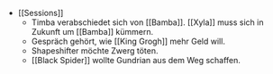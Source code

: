 - [[Sessions]]
	- Timba verabschiedet sich von [[Bamba]]. [[Xyla]] muss sich in Zukunft um [[Bamba]] kümmern.
	- Gespräch gehört, wie [[King Grogh]] mehr Geld will.
	- Shapeshifter möchte Zwerg töten.
	- [[Black Spider]] wollte Gundrian aus dem Weg schaffen.